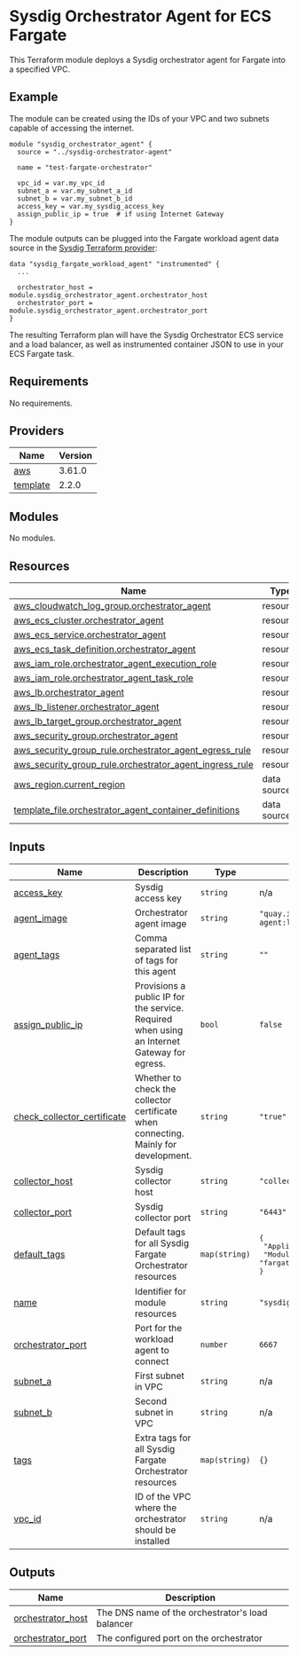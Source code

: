 # Sysdig Orchestrator Agent for ECS Fargate

This Terraform module deploys a Sysdig orchestrator agent for Fargate into a specified VPC.

## Example

The module can be created using the IDs of your VPC and two subnets capable of accessing the internet.

```
module "sysdig_orchestrator_agent" {
  source = "../sysdig-orchestrator-agent"

  name = "test-fargate-orchestrator"

  vpc_id = var.my_vpc_id
  subnet_a = var.my_subnet_a_id
  subnet_b = var.my_subnet_b_id
  access_key = var.my_sysdig_access_key
  assign_public_ip = true  # if using Internet Gateway
}
```

The module outputs can be plugged into the Fargate workload agent data source in the [Sysdig Terraform provider](https://github.com/sysdiglabs/terraform-provider-sysdig):
```
data "sysdig_fargate_workload_agent" "instrumented" {
  ...

  orchestrator_host = module.sysdig_orchestrator_agent.orchestrator_host
  orchestrator_port = module.sysdig_orchestrator_agent.orchestrator_port
}
```

The resulting Terraform plan will have the Sysdig Orchestrator ECS service and a load balancer, as well as instrumented container JSON to use in your ECS Fargate task.

<!-- BEGIN_TF_DOCS -->
## Requirements

No requirements.

## Providers

| Name | Version |
|------|---------|
| <a name="provider_aws"></a> [aws](#provider\_aws) | 3.61.0 |
| <a name="provider_template"></a> [template](#provider\_template) | 2.2.0 |

## Modules

No modules.

## Resources

| Name | Type |
|------|------|
| [aws_cloudwatch_log_group.orchestrator_agent](https://registry.terraform.io/providers/hashicorp/aws/latest/docs/resources/cloudwatch_log_group) | resource |
| [aws_ecs_cluster.orchestrator_agent](https://registry.terraform.io/providers/hashicorp/aws/latest/docs/resources/ecs_cluster) | resource |
| [aws_ecs_service.orchestrator_agent](https://registry.terraform.io/providers/hashicorp/aws/latest/docs/resources/ecs_service) | resource |
| [aws_ecs_task_definition.orchestrator_agent](https://registry.terraform.io/providers/hashicorp/aws/latest/docs/resources/ecs_task_definition) | resource |
| [aws_iam_role.orchestrator_agent_execution_role](https://registry.terraform.io/providers/hashicorp/aws/latest/docs/resources/iam_role) | resource |
| [aws_iam_role.orchestrator_agent_task_role](https://registry.terraform.io/providers/hashicorp/aws/latest/docs/resources/iam_role) | resource |
| [aws_lb.orchestrator_agent](https://registry.terraform.io/providers/hashicorp/aws/latest/docs/resources/lb) | resource |
| [aws_lb_listener.orchestrator_agent](https://registry.terraform.io/providers/hashicorp/aws/latest/docs/resources/lb_listener) | resource |
| [aws_lb_target_group.orchestrator_agent](https://registry.terraform.io/providers/hashicorp/aws/latest/docs/resources/lb_target_group) | resource |
| [aws_security_group.orchestrator_agent](https://registry.terraform.io/providers/hashicorp/aws/latest/docs/resources/security_group) | resource |
| [aws_security_group_rule.orchestrator_agent_egress_rule](https://registry.terraform.io/providers/hashicorp/aws/latest/docs/resources/security_group_rule) | resource |
| [aws_security_group_rule.orchestrator_agent_ingress_rule](https://registry.terraform.io/providers/hashicorp/aws/latest/docs/resources/security_group_rule) | resource |
| [aws_region.current_region](https://registry.terraform.io/providers/hashicorp/aws/latest/docs/data-sources/region) | data source |
| [template_file.orchestrator_agent_container_definitions](https://registry.terraform.io/providers/hashicorp/template/latest/docs/data-sources/file) | data source |

## Inputs

| Name | Description | Type | Default | Required |
|------|-------------|------|---------|:--------:|
| <a name="input_access_key"></a> [access\_key](#input\_access\_key) | Sysdig access key | `string` | n/a | yes |
| <a name="input_agent_image"></a> [agent\_image](#input\_agent\_image) | Orchestrator agent image | `string` | `"quay.io/sysdig/orchestrator-agent:latest"` | no |
| <a name="input_agent_tags"></a> [agent\_tags](#input\_agent\_tags) | Comma separated list of tags for this agent | `string` | `""` | no |
| <a name="input_assign_public_ip"></a> [assign\_public\_ip](#input\_assign\_public\_ip) | Provisions a public IP for the service. Required when using an Internet Gateway for egress. | `bool` | `false` | no |
| <a name="input_check_collector_certificate"></a> [check\_collector\_certificate](#input\_check\_collector\_certificate) | Whether to check the collector certificate when connecting. Mainly for development. | `string` | `"true"` | no |
| <a name="input_collector_host"></a> [collector\_host](#input\_collector\_host) | Sysdig collector host | `string` | `"collector.sysdigcloud.com"` | no |
| <a name="input_collector_port"></a> [collector\_port](#input\_collector\_port) | Sysdig collector port | `string` | `"6443"` | no |
| <a name="input_default_tags"></a> [default\_tags](#input\_default\_tags) | Default tags for all Sysdig Fargate Orchestrator resources | `map(string)` | <pre>{<br>  "Application": "sysdig",<br>  "Module": "fargate-orchestrator-agent"<br>}</pre> | no |
| <a name="input_name"></a> [name](#input\_name) | Identifier for module resources | `string` | `"sysdig-fargate-orchestrator"` | no |
| <a name="input_orchestrator_port"></a> [orchestrator\_port](#input\_orchestrator\_port) | Port for the workload agent to connect | `number` | `6667` | no |
| <a name="input_subnet_a"></a> [subnet\_a](#input\_subnet\_a) | First subnet in VPC | `string` | n/a | yes |
| <a name="input_subnet_b"></a> [subnet\_b](#input\_subnet\_b) | Second subnet in VPC | `string` | n/a | yes |
| <a name="input_tags"></a> [tags](#input\_tags) | Extra tags for all Sysdig Fargate Orchestrator resources | `map(string)` | `{}` | no |
| <a name="input_vpc_id"></a> [vpc\_id](#input\_vpc\_id) | ID of the VPC where the orchestrator should be installed | `string` | n/a | yes |

## Outputs

| Name | Description |
|------|-------------|
| <a name="output_orchestrator_host"></a> [orchestrator\_host](#output\_orchestrator\_host) | The DNS name of the orchestrator's load balancer |
| <a name="output_orchestrator_port"></a> [orchestrator\_port](#output\_orchestrator\_port) | The configured port on the orchestrator |
<!-- END_TF_DOCS -->
